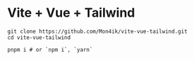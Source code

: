 # Vite + Vue + Tailwind
```shell
git clone https://github.com/Mon4ik/vite-vue-tailwind.git
cd vite-vue-tailwind

pnpm i # or `npm i`, `yarn`
```